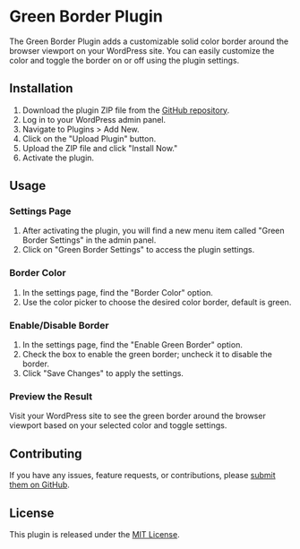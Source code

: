 # Green Border Plugin

The Green Border Plugin adds a customizable solid color border around the browser viewport on your WordPress site. You can easily customize the color and toggle the border on or off using the plugin settings.

## Installation

1. Download the plugin ZIP file from the [GitHub repository](https://github.com/wurwal/staged-site-border).
2. Log in to your WordPress admin panel.
3. Navigate to Plugins > Add New.
4. Click on the "Upload Plugin" button.
5. Upload the ZIP file and click "Install Now."
6. Activate the plugin.

## Usage

### Settings Page

1. After activating the plugin, you will find a new menu item called "Green Border Settings" in the admin panel.
2. Click on "Green Border Settings" to access the plugin settings.

### Border Color

1. In the settings page, find the "Border Color" option.
2. Use the color picker to choose the desired color border, default is green.

### Enable/Disable Border

1. In the settings page, find the "Enable Green Border" option.
2. Check the box to enable the green border; uncheck it to disable the border.
3. Click "Save Changes" to apply the settings.

### Preview the Result

Visit your WordPress site to see the green border around the browser viewport based on your selected color and toggle settings.

## Contributing

If you have any issues, feature requests, or contributions, please [submit them on GitHub](https://github.com/wurwal/staged-site-border/issues).

## License

This plugin is released under the [MIT License](LICENSE).
